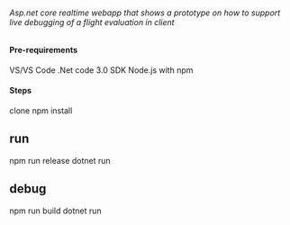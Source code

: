 
###### Asp.net core realtime webapp that shows a prototype on how to support live debugging of a flight evaluation in client

#### Pre-requirements

VS/VS Code
.Net code 3.0 SDK
Node.js with npm

#### Steps

clone
npm install
## run
npm run release
dotnet run

## debug
npm run build
dotnet run

